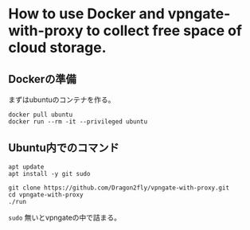# How to use Docker and vpngate-with-proxy to collect free space of cloud storage.

## Dockerの準備
まずはubuntuのコンテナを作る。
 ```shell
docker pull ubuntu
docker run --rm -it --privileged ubuntu
 ```

## Ubuntu内でのコマンド
```shell
apt update
apt install -y git sudo

git clone https://github.com/Dragon2fly/vpngate-with-proxy.git
cd vpngate-with-proxy
./run
```
`sudo`
無いとvpngateの中で詰まる。


